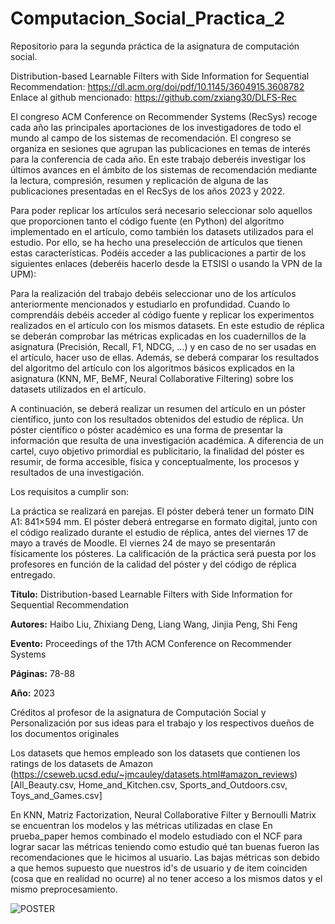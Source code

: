 # Computacion_Social_Practica_2
Repositorio para la segunda práctica de la asignatura de computación social.

Distribution-based Learnable Filters with Side Information for Sequential Recommendation: https://dl.acm.org/doi/pdf/10.1145/3604915.3608782
Enlace al github mencionado: https://github.com/zxiang30/DLFS-Rec

El congreso ACM Conference on Recommender Systems (RecSys) recoge cada año las principales aportaciones de los investigadores de todo el mundo al campo de los sistemas de recomendación. El congreso se organiza en sesiones que agrupan las publicaciones en temas de interés para la conferencia de cada año. En este trabajo deberéis investigar los últimos avances en el ámbito de los sistemas de recomendación mediante la lectura, compresión, resumen y replicación de alguna de las publicaciones presentadas en el RecSys de los años 2023 y 2022.

Para poder replicar los artículos será necesario seleccionar solo aquellos que proporcionen tanto el código fuente (en Python) del algoritmo implementado en el artículo, como también los datasets utilizados para el estudio. Por ello, se ha hecho una preselección de artículos que tienen estas características. Podéis acceder a las publicaciones a partir de los siguientes enlaces (deberéis hacerlo desde la ETSISI o usando la VPN de la UPM):



Para la realización del trabajo debéis seleccionar uno de los artículos anteriormente mencionados y estudiarlo en profundidad. Cuando lo comprendáis debéis acceder al código fuente y replicar los experimentos realizados en el artículo con los mismos datasets. En este estudio de réplica se deberán comprobar las métricas explicadas en los cuadernillos de la asignatura (Precisión, Recall, F1, NDCG, ...) y en caso de no ser usadas en el artículo, hacer uso de ellas. Además, se deberá comparar los resultados del algoritmo del artículo con los algoritmos básicos explicados en la asignatura (KNN, MF, BeMF, Neural Collaborative Filtering) sobre los datasets utilizados en el artículo.

A continuación, se deberá realizar un resumen del artículo en un póster científico, junto con los resultados obtenidos del estudio de réplica. Un póster científico o póster académico es una forma de presentar la información que resulta de una investigación académica. A diferencia de un cartel, cuyo objetivo primordial es publicitario, la finalidad del póster es resumir, de forma accesible, física y conceptualmente, los procesos y resultados de una investigación.

Los requisitos a cumplir son:

La práctica se realizará en parejas.
El póster deberá tener un formato DIN A1: 841×594 mm.
El póster deberá entregarse en formato digital, junto con el código realizado durante el estudio de réplica, antes del viernes 17 de mayo a través de Moodle.
El viernes 24 de mayo se presentarán físicamente los pósteres.
La calificación de la práctica será puesta por los profesores en función de la calidad del póster y del código de réplica entregado.



**Título:** Distribution-based Learnable Filters with Side Information for Sequential Recommendation

**Autores:** Haibo Liu, Zhixiang Deng, Liang Wang, Jinjia Peng, Shi Feng

**Evento:** Proceedings of the 17th ACM Conference on Recommender Systems

**Páginas:** 78-88

**Año:** 2023


Créditos al profesor de la asignatura de Computación Social y Personalización por sus ideas para el trabajo y los respectivos dueños de los documentos originales



Los datasets que hemos empleado son los datasets que contienen los ratings de los datasets de Amazon (https://cseweb.ucsd.edu/~jmcauley/datasets.html#amazon_reviews) [All_Beauty.csv, Home_and_Kitchen.csv, Sports_and_Outdoors.csv, Toys_and_Games.csv]

En KNN, Matriz Factorization, Neural Collaborative Filter y Bernoulli Matrix se encuentran los modelos y las métricas utilizadas en clase
En prueba_paper hemos combinado el modelo estudiado con el NCF para lograr sacar las métricas teniendo como estudio qué tan buenas fueron las recomendaciones que le hicimos al usuario.
Las bajas métricas son debido a que hemos supuesto que nuestros id's de usuario y de item coinciden (cosa que en realidad  no ocurre) al no tener acceso a los mismos datos y el mismo preprocesamiento.

![POSTER](https://github.com/pandita-IA/Computacion_Social_Practica_2/blob/main/Infograf%C3%ADa%20CSP2%20(594%20x%20841%20mm).png)
